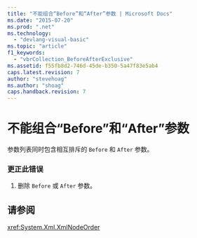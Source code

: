 ```yaml
---
title: "不能组合“Before”和“After”参数 | Microsoft Docs"
ms.date: "2015-07-20"
ms.prod: ".net"
ms.technology: 
  - "devlang-visual-basic"
ms.topic: "article"
f1_keywords: 
  - "vbrCollection_BeforeAfterExclusive"
ms.assetid: f55fb8d2-746d-45de-b350-5a47f83e5ab4
caps.latest.revision: 7
author: "stevehoag"
ms.author: "shoag"
caps.handback.revision: 7
---
```

# 不能组合“Before”和“After”参数
参数列表同时包含相互排斥的 `Before` 和 `After` 参数。  
  
### 更正此错误  
  
1.  删除 `Before` 或 `After` 参数。  
  
## 请参阅  
 <xref:System.Xml.XmlNodeOrder>
